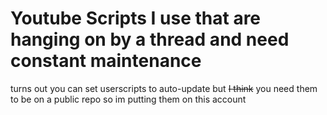 # Youtube Scripts I use that are hanging on by a thread and need constant maintenance

turns out you can set userscripts to auto-update but ~~I think~~ you need them to be on a public repo so im putting them on this account
